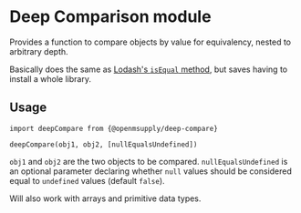 # Deep Comparison module

Provides a function to compare objects by value for equivalency, nested to arbitrary depth.

Basically does the same as [Lodash's `isEqual` method](https://lodash.com/docs/4.17.15#isEqual), but saves having to install a whole library.

## Usage

`import deepCompare from {@openmsupply/deep-compare}`

`deepCompare(obj1, obj2, [nullEqualsUndefined])`

`obj1` and `obj2` are the two objects to be compared. `nullEqualsUndefined` is an optional parameter declaring whether `null` values should be considered equal to `undefined` values (default `false`).

Will also work with arrays and primitive data types.
